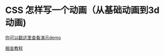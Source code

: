 # CSS 怎样写一个动画（从基础动画到3d动画)

[你可以戳这里查看演示demo](https://evelope.github.io/css3-study)

[掘金教程](https://juejin.im/post/5c87191c5188257f882f09c1)
